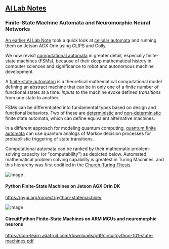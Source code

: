 ## <u>AI Lab Notes</u>

### **Finite-State Machine Automata and Neuromorphic Neural Networks**

[An earlier AI Lab Note](https://github.com/rtrelease/Jetson-Symbolics-Neuromorphics/blob/main/GameOfLife.md) took a quick look at [cellular automata](https://plato.stanford.edu/entries/cellular-automata/) and running them on Jetson AGX Orin using CLIPS and Golly.  

We now revisit [computational automata](https://en.m.wikipedia.org/wiki/Automata_theory) in greater detail, especially finite-state machines (FSMs), because of their deep mathematical history in computer sciences and significance to robot and autonomous machine development.

A [finite-state automaton](https://en.m.wikipedia.org/wiki/Finite-state_machine) is a theoretical mathematical computational model defining an abstract machine that can be in only one of a finite number of functional states at a time.  *Inputs* to the machine evoke defined *transitions* from one state to another.

FSMs can be differentiated into fundamental types based on design and functional behaviors. Two of these are [deterministic](https://en.m.wikipedia.org/wiki/Deterministic_finite_automaton) and [non-deterministic](https://en.m.wikipedia.org/wiki/Nondeterministic_finite_automaton) finite state automata, which can define equivalent alternative machines.

In a different approach for modeling quantum computing, [quantum finite automata](https://en.m.wikipedia.org/w/index.php?title=Quantum_finite_automaton) can use quantum analogs of Markov decision processes for probabilistic triggering of state transitions.

Computational automata can be ranked by their mathematic problem-solving capacity (or "computability") as depicted below.  Automated mathematical problem solving capability is greatest in Turing Machines, and this hierarchy was first codified in the [Church-Turing Thesis](https://plato.stanford.edu/entries/church-turing/).



![image](https://github.com/user-attachments/assets/273a2cca-b6d2-4bb0-82e4-8b11eca86b43)
.

#### Python Finite-State Machines on Jetson AGX Orin DK

https://pypi.org/project/python-statemachine/

![image](https://github.com/user-attachments/assets/4f97ce3a-1abe-452b-a8e3-876096116625)


#### CircuitPython Finite-State Machines on ARM MCUs and neuromorphic neurons

https://cdn-learn.adafruit.com/downloads/pdf/circuitpython-101-state-machines.pdf
